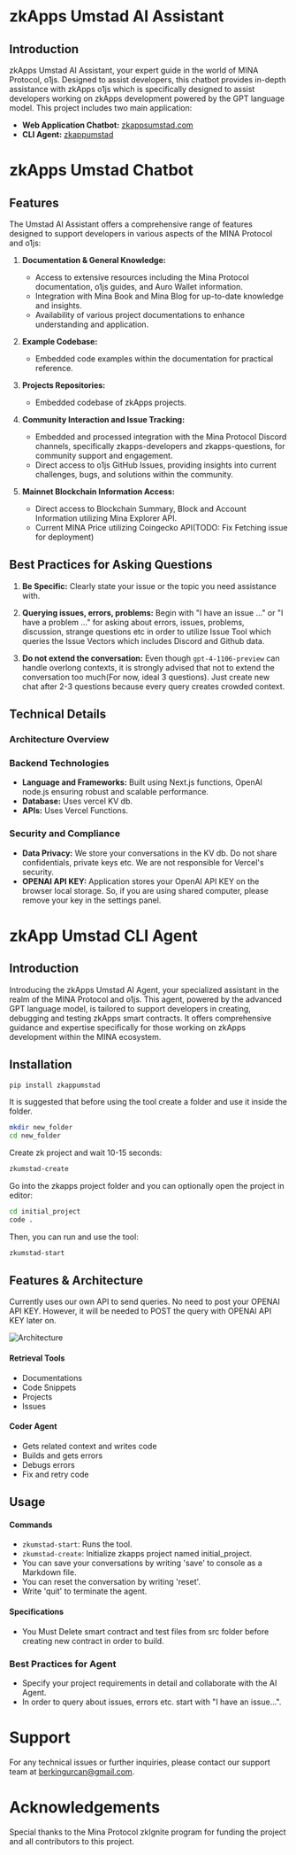 # zkApps Umstad AI Assistant

## Introduction

zkApps Umstad AI Assistant, your expert guide in the world of MINA Protocol, o1js. Designed to assist developers, this chatbot provides in-depth assistance with zkApps o1js which is specifically designed to assist developers working on zkApps development powered by the GPT language model. This project includes two main application:

- **Web Application Chatbot:** [zkappsumstad.com](zkappsumstad.com)
- **CLI Agent:** [zkappumstad](https://pypi.org/project/zkappumstad/)

# zkApps Umstad Chatbot

## Features

The Umstad AI Assistant offers a comprehensive range of features designed to support developers in various aspects of the MINA Protocol and o1js:

1. **Documentation & General Knowledge:**

   - Access to extensive resources including the Mina Protocol documentation, o1js guides, and Auro Wallet information.
   - Integration with Mina Book and Mina Blog for up-to-date knowledge and insights.
   - Availability of various project documentations to enhance understanding and application.

2. **Example Codebase:**

   - Embedded code examples within the documentation for practical reference.

3. **Projects Repositories:**

   - Embedded codebase of zkApps projects.

4. **Community Interaction and Issue Tracking:**

   - Embedded and processed integration with the Mina Protocol Discord channels, specifically zkapps-developers and zkapps-questions, for community support and engagement.
   - Direct access to o1js GitHub Issues, providing insights into current challenges, bugs, and solutions within the community.

5. **Mainnet Blockchain Information Access:**
   - Direct access to Blockchain Summary, Block and Account Information utilizing Mina Explorer API.
   - Current MINA Price utilizing Coingecko API(TODO: Fix Fetching issue for deployment)

## Best Practices for Asking Questions

1. **Be Specific:** Clearly state your issue or the topic you need assistance with.

2. **Querying issues, errors, problems:** Begin with "I have an issue ..." or "I have a problem ..." for asking about errors, issues, problems, discussion, strange questions etc in order to utilize Issue Tool which queries the Issue Vectors which includes Discord and Github data.

3. **Do not extend the conversation:** Even though `gpt-4-1106-preview` can handle overlong contexts, it is strongly advised that not to extend the conversation too much(For now, ideal 3 questions). Just create new chat after 2-3 questions because every query creates crowded context.

## Technical Details

### Architecture Overview

### Backend Technologies

- **Language and Frameworks:** Built using Next.js functions, OpenAI node.js ensuring robust and scalable performance.
- **Database:** Uses vercel KV db.
- **APIs:** Uses Vercel Functions.

### Security and Compliance

- **Data Privacy:** We store your conversations in the KV db. Do not share confidentials, private keys etc. We are not responsible for Vercel's security.
- **OPENAI API KEY:** Application stores your OpenAI API KEY on the browser local storage. So, if you are using shared computer, please remove your key in the settings panel.

# zkApp Umstad CLI Agent

## Introduction

Introducing the zkApps Umstad AI Agent, your specialized assistant in the realm of the MINA Protocol and o1js. This agent, powered by the advanced GPT language model, is tailored to support developers in creating, debugging and testing zkApps smart contracts. It offers comprehensive guidance and expertise specifically for those working on zkApps development within the MINA ecosystem.

## Installation

```bash
pip install zkappumstad
```

It is suggested that before using the tool create a folder and use it inside the folder.

```bash
mkdir new_folder
cd new_folder
```

Create zk project and wait 10-15 seconds:
```bash
zkumstad-create
```

Go into the zkapps project folder and you can optionally open the project in editor:
```bash
cd initial_project
code .
```

Then, you can run and use the tool:
```bash
zkumstad-start
```

## Features & Architecture
Currently uses our own API to send queries. No need to post your OPENAI API KEY. However, it will be needed to POST the query with OPENAI API KEY later on.

![Architecture](diagram.png)
#### Retrieval Tools
- Documentations
- Code Snippets
- Projects
- Issues

#### Coder Agent
- Gets related context and writes code
- Builds and gets errors
- Debugs errors
- Fix and retry code

## Usage
#### Commands
- ```zkumstad-start```: Runs the tool.
- ```zkumstad-create```: Initialize zkapps project named initial_project.
- You can save your conversations by writing 'save' to console as a Markdown file.
- You can reset the conversation by writing 'reset'.
- Write 'quit' to terminate the agent.

#### Specifications
- You Must Delete smart contract and test files from src folder before creating new contract in order to build.

### Best Practices for Agent
- Specify your project requirements in detail and collaborate with the AI Agent.
- In order to query about issues, errors etc. start with "I have an issue...".


# Support

For any technical issues or further inquiries, please contact our support team at [berkingurcan@gmail.com](mailto:berkingurcan@gmail.com).

# Acknowledgements

Special thanks to the Mina Protocol zkIgnite program for funding the project and all contributors to this project.
